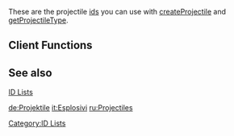 These are the projectile [ids](/id.md "wikilink") you can use with [createProjectile](/createProjectile.md "wikilink") and [getProjectileType](/getProjectileType.md "wikilink").

Client Functions
----------------

See also
--------

[ID Lists](/id.md "wikilink")

[de:Projektile](/de:Projektile.md "wikilink") [it:Esplosivi](/it:Esplosivi.md "wikilink") [ru:Projectiles](/ru:Projectiles.md "wikilink")

[Category:ID Lists](/Category:ID_Lists.md "wikilink")
